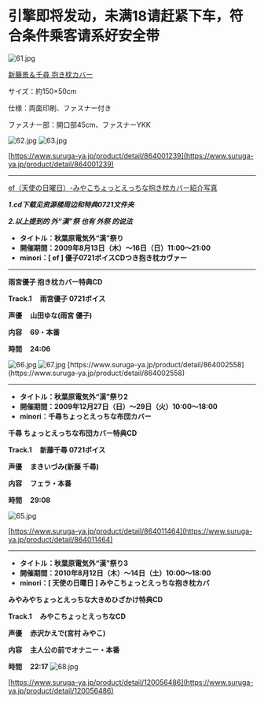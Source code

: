 # **引擎即将发动，未满18请赶紧下车，符合条件乘客请系好安全带**

<img src="http://img.youngmoe.com/i/1686804275_61/648a9733cf105.jpg" alt="61.jpg" title="61.jpg" />


[新藤景＆千尋 抱き枕カバー ](http://animac.moe-nifty.com/animac_blog/2009/04/post-a587.html)

サイズ：約150×50cm

仕様：両面印刷、ファスナー付き

ファスナー部：開口部45cm、ファスナーYKK

<img src="http://img.youngmoe.com/i/1686804277_62/648a97350cc5b.jpg" alt="62.jpg" title="62.jpg" />
<img src="http://img.youngmoe.com/i/1686804277_63/648a973597015.jpg" alt="63.jpg" title="63.jpg" />

[https://www.suruga-ya.jp/product/detail/864001239](https://www.suruga-ya.jp/product/detail/864001239)


---


[ef（天使の日曜日）-みやこちょっとえっちな抱き枕カバー紹介写真](http://animac.moe-nifty.com/animac_blog/2010/11/ef--198b.html)




***1.cd下载见资源楼周边和特典0721文件夹***

***2.以上提到的 外“漢”祭 也有 外祭 的说法***

* **タイトル：秋葉原電気外“漢”祭り**
* **開催期間：2009年8月13日（木）～16日（日）11:00～21:00**
* **minori：[ ef ] 優子0721ボイスCDつき抱き枕カヴァー**

---

**雨宮優子 抱き枕カバー特典CD**

**Track.1     雨宮優子 0721ボイス**

**声優     山田ゆな(雨宮 優子)**

**内容     69・本番**

**時間     24:06**

<img src="http://img.youngmoe.com/i/1686804279_66/648a973747868.jpg" alt="66.jpg" title="66.jpg" />
<img src="http://img.youngmoe.com/i/1686804280_67/648a9738115c2.jpg" alt="67.jpg" title="67.jpg" />
[https://www.suruga-ya.jp/product/detail/864002558](https://www.suruga-ya.jp/product/detail/864002558)

****

* **タイトル：秋葉原電気外“漢”祭り2**
* **開催期間：2009年12月27日（日）～29日（火）10:00～18:00**
* **minori：千尋ちょっとえっちな布団カバー**

**千尋 ちょっとえっちな布団カバー特典CD**

**Track.1     新藤千尋 0721ボイス**

**声優     まきいづみ(新藤 千尋)**

**内容     フェラ・本番**

**時間     29:08**

<img src="http://img.youngmoe.com/i/1686804276_65/648a97346c749.jpg" alt="65.jpg" title="65.jpg" />

[https://www.suruga-ya.jp/product/detail/864011464](https://www.suruga-ya.jp/product/detail/864011464)

---
* **タイトル：秋葉原電気外“漢”祭り3**
* **開催期間：2010年8月12日（木）～14日（土）10:00～18:00**
* **minori：[ 天使の日曜日 ] みやこちょっとえっちな抱き枕カバ**

**みやみやちょっとえっちな大きめひざかけ特典CD**

**Track.1     みやこちょっとえっちなCD**

**声優     赤沢かえで(宮村 みやこ)**

**内容     主人公の前でオナニー・本番**

**時間     22:17**
<img src="http://img.youngmoe.com/i/1686804281_68/648a9739b8198.jpg" alt="68.jpg" title="68.jpg" />

[https://www.suruga-ya.jp/product/detail/120056486](https://www.suruga-ya.jp/product/detail/120056486)